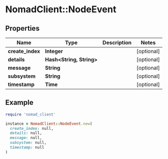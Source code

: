 # NomadClient::NodeEvent

## Properties

| Name | Type | Description | Notes |
| ---- | ---- | ----------- | ----- |
| **create_index** | **Integer** |  | [optional] |
| **details** | **Hash&lt;String, String&gt;** |  | [optional] |
| **message** | **String** |  | [optional] |
| **subsystem** | **String** |  | [optional] |
| **timestamp** | **Time** |  | [optional] |

## Example

```ruby
require 'nomad_client'

instance = NomadClient::NodeEvent.new(
  create_index: null,
  details: null,
  message: null,
  subsystem: null,
  timestamp: null
)
```

